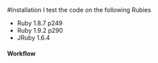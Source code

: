 #Installation 
I test the code on the following Rubies

 * Ruby 1.8.7 p249
 * Ruby 1.9.2 p290
 * JRuby 1.6.4 

#### Workflow 


